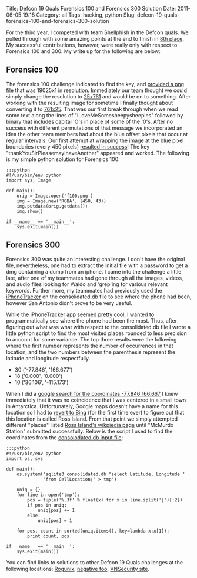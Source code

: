 Title: Defcon 19 Quals Forensics 100 and Forensics 300 Solution
Date: 2011-06-05 19:18
Category: all
Tags: hacking, python
Slug: defcon-19-quals-forensics-100-and-forensics-300-solution

For the third year, I competed with team Shellphish in the Defcon quals. We
pulled through with some amazing points at the end to finish in [8th place][].
My successful contributions, however, were really only with respect to
Forensics 100 and 300. My write up for the following are below:

## Forensics 100
The forensics 100 challenge indicated to find the key, and [provided a png
file][] that was 19025x1 in resolution. Immediately our team thought we could
simply change the resolution to [25x761][] and would be on to something. After
working with the resulting image for sometime I finally thought about
converting it to [761x25][]. That was our first break through when we read some
text along the lines of "ILoveMeSomesheepysheepies" followed by binary that
includes capital 'O's in place of some of the '0's. After no success with
different permutations of that message we incorporated an idea the other team
members had about the blue offset pixels that occur at regular intervals. Our
first attempt at wrapping the image at the blue pixel boundaries (every 450
pixels) [resulted in success][]! The key "thankYouSirPleasemayIhaveAnother"
appeared and worked. The following is my simple python solution for Forensics
100:

    :::python
    #!/usr/bin/env python
    import sys, Image

    def main():
        orig = Image.open('f100.png')
        img = Image.new('RGBA', (450, 43))
        img.putdata(orig.getdata())
        img.show()

    if __name__ == '__main__':
        sys.exit(main())

## Forensics 300
Forensics 300 was quite an interesting challenge. I don't have the original
file, nevertheless, one had to extract the initial file with a password to get
a dmg containing a dump from an iphone. I came into the challenge a little
late, after one of my teammates had gone through all the images, videos, and
audio files looking for Waldo and 'grep'ing for various relevant keywords.
Further more, my teammates had previously used the [iPhoneTracker][] on the
consolidated.db file to see where the phone had been, however San Antonio
didn't prove to be very useful.

While the iPhoneTracker app seemed pretty cool, I wanted to programmatically
see where the phone had been the most. Thus, after figuring out what was what
with respect to the consolidated.db file I wrote a little python script to find
the most visited places rounded to less precision to account for some variance.
The top three results were the following where the first number represents the
number of occurrences in that location, and the two numbers between the
parenthesis represent the latitude and longitude respectfully.

-   30 ('-77.846', '166.677')
-   18 ('0.000', '0.000')
-   10 ('36.106', '-115.173')

When I did a [google search for the coordinates -77.846 166.667][] I knew
immediately that it was no coincidence that I was centered in a small town in
Antarctica. Unfortunately, Google maps doesn't have a name for this location so
I had to [revert to Bing][] (for the first time ever) to figure out that this
location is called Ross Island. From that point we simply attempted different
"places" listed [Ross Island's wikpiedia page][] until "McMurdo Station"
submitted successfully. Below is the script I used to find the coordinates from
the [consolodated.db input file][]:

    :::python
    #!/usr/bin/env python
    import os, sys

    def main():
        os.system('sqlite3 consolidated.db "select Latitude, Longitude '
                  'from CellLocation;" > tmp')

        uniq = {}
        for line in open('tmp'):
            pos = tuple('%.3f' % float(x) for x in line.split('|')[:2])
            if pos in uniq:
                uniq[pos] += 1
            else:
                uniq[pos] = 1

        for pos, count in sorted(uniq.items(), key=lambda x:x[1]):
            print count, pos

    if __name__ == '__main__':
        sys.exit(main())

You can find links to solutions to other Defcon 19 Quals challenges at the
following locations: [Rogunix][], [negative foo][], [VNSecurity site][].

  [8th place]: http://stalkr.net/defcon/graph.htm
  [provided a png file]: /images/2011/06/f100.png
  [25x761]: /images/2011/06/f100_25_761.png
  [761x25]: /images/2011/06/f100_761_25.png
  [resulted in success]: /images/2011/06/f100_solution.png
  [iPhoneTracker]: http://petewarden.github.com/iPhoneTracker/
  [google search for the coordinates -77.846 166.667]: http://maps.google.com/maps?f=q&source=s_q&hl=en&geocode=&q=-77.846+166.677&sll=-77.578778,167.409668&sspn=1.030596,5.218506&ie=UTF8&t=h&z=15
  [revert to Bing]: http://www.bing.com/maps/?v=2&where1=-77.846%20166.677
  [Ross Island's wikpiedia page]: http://en.wikipedia.org/wiki/Ross_Island
  [consolodated.db input file]: /images/2011/06/consolidated.db
  [Rogunix]: http://rogunix.com/defconquals19.html
  [negative foo]: http://t.negativefoo.org/post/6235620215/dc19-ctf-quals-writeups
  [VNSecurity site]: http://www.vnsecurity.net/2011/05/defcon-19-ctf-quals-writeups-collection/
